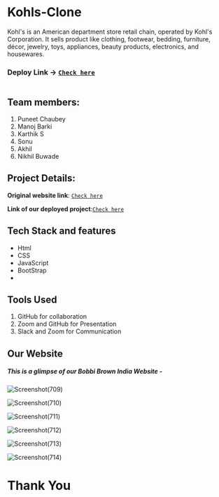 # Kohls-Clone
Kohl's  is an American department store retail chain, operated by Kohl's Corporation. It sells product like clothing, footwear, bedding, furniture, décor, jewelry, toys, appliances, beauty products, electronics, and housewares.


 ### Deploy Link -> [`Check here`](https://precious-twilight-36b4ef.netlify.app/)
<img src="[https://lh3.googleusercontent.com/zyVawGkrNqTVDv1h2qrPcFty0ARE-tkuVadf3wo7m0LwLJuHWbHxQZsboLRX9q6rLkmHzA=s170](https://www.bobbibrowncosmetics.com/media/export/cms/Homepage/FH22/FH22_WeekendTravelMinis_pc.jpg)" alt=""> 

## Team members:
1. Puneet Chaubey
2. Manoj Barki
3. Karthik S
4. Sonu
5. Akhil
6. Nikhil Buwade



## Project Details:


**Original website link**: [`Check here`](https://www.kohls.com/)

**Link of our deployed project**:[`Check here`](https://precious-twilight-36b4ef.netlify.app/)

## Tech Stack and features
- Html
- CSS
- JavaScript
- BootStrap
- 
## Tools Used
1. GitHub for collaboration
2. Zoom and GitHub for Presentation
3. Slack and Zoom for Communication

## Our Website

 ##### This is a glimpse of our Bobbi Brown India Website -
 
 ![Screenshot(709)](https://user-images.githubusercontent.com/101567183/185385306-cffba644-7002-4afb-843f-44e337275836.png)
 
 ![Screenshot(710)](https://user-images.githubusercontent.com/101567183/185385656-8d1c10af-ad0a-425a-8038-fbd48e2691d4.png)
 
 ![Screenshot(711)](https://user-images.githubusercontent.com/101567183/185385682-e0e175f8-dc50-4910-8720-175d1ab1b777.png)
 
 ![Screenshot(712)](https://user-images.githubusercontent.com/101567183/185385702-4b3d6552-e45f-4787-b998-97e4d39d7af5.png)
 
 ![Screenshot(713)](https://user-images.githubusercontent.com/101567183/185385709-301544df-56e5-4e22-b530-e6de93dd33f9.png)
 
 ![Screenshot(714)](https://user-images.githubusercontent.com/101567183/185385722-af08a061-0bf0-4acc-afec-b29674f03e47.png)
  

# Thank You
